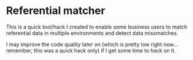 # Referential matcher

This is a quick tool/hack I created to enable some business users to match
referential data in multiple environments and detect data missmatches.

I may improve the code quality later on (which is pretty low right now...
remember, this was a quick hack only) if I get some time to hack on it.
